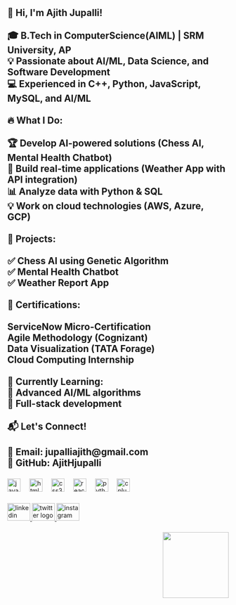 <h2 align="left">👋 Hi, I'm Ajith Jupalli!<br><br>🎓 B.Tech in ComputerScience(AIML) | SRM University, AP <br>💡 Passionate about AI/ML, Data Science, and Software        Development<br>💻 Experienced in C++, Python, JavaScript, MySQL, and AI/ML<br><br>🔥 What I Do:<br><br>🏆 Develop AI-powered solutions (Chess AI, Mental Health Chatbot)<br>🚀 Build real-time applications (Weather App with API integration)<br>📊 Analyze data with Python & SQL<br>💡 Work on cloud technologies (AWS, Azure, GCP)<br><br>💼 Projects:<br><br>✅ Chess AI using Genetic Algorithm<br>✅ Mental Health Chatbot<br>✅ Weather Report App<br><br>📜 Certifications:<br><br>ServiceNow Micro-Certification<br>Agile Methodology (Cognizant)<br>Data Visualization (TATA Forage)<br>Cloud Computing Internship<br><br>🌱 Currently Learning:<br>🔹 Advanced AI/ML algorithms<br>🔹 Full-stack development<br><br>📬 Let's Connect!<br><br>📩 Email: jupalliajith@gmail.com<br>🔗 GitHub: AjitHjupalli</h2>

###

<div align="left">
  <img src="https://cdn.jsdelivr.net/gh/devicons/devicon/icons/javascript/javascript-original.svg" height="30" alt="javascript logo"  />
  <img width="12" />
  <img src="https://cdn.jsdelivr.net/gh/devicons/devicon/icons/html5/html5-original.svg" height="30" alt="html5 logo"  />
  <img width="12" />
  <img src="https://cdn.jsdelivr.net/gh/devicons/devicon/icons/css3/css3-original.svg" height="30" alt="css3 logo"  />
  <img width="12" />
  <img src="https://cdn.jsdelivr.net/gh/devicons/devicon/icons/react/react-original.svg" height="30" alt="react logo"  />
  <img width="12" />
  <img src="https://cdn.jsdelivr.net/gh/devicons/devicon/icons/python/python-original.svg" height="30" alt="python logo"  />
  <img width="12" />
  <img src="https://cdn.jsdelivr.net/gh/devicons/devicon/icons/cplusplus/cplusplus-original.svg" height="30" alt="cplusplus logo"  />
</div>

###

<div align="left">
  <a href="https://www.linkedin.com/in/ajith-jupalli-9b931224b/" target="_blank">
    <img src="https://raw.githubusercontent.com/maurodesouza/profile-readme-generator/master/src/assets/icons/social/linkedin/default.svg" width="52" height="40" alt="linkedin logo"  />
  </a>
  <a href="https://x.com/iamAjith_26?t=LCLbVlU08PVk7NbSNEbNvA&s=08" target="_blank">
    <img src="https://raw.githubusercontent.com/maurodesouza/profile-readme-generator/master/src/assets/icons/social/twitter/default.svg" width="52" height="40" alt="twitter logo"  />
  </a>
  <a href="https://www.instagram.com/.a_j_i_t_h._/?next=%2F" target="_blank">
    <img src="https://raw.githubusercontent.com/maurodesouza/profile-readme-generator/master/src/assets/icons/social/instagram/default.svg" width="52" height="40" alt="instagram logo"  />
  </a>
</div>

###

<img align="right" height="150" src=" https://media.giphy.com/media/26AHONQ79FdWZhAI0/giphy.gif"  />

###
